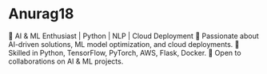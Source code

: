 # Anurag18
🚀 AI &amp; ML Enthusiast | Python | NLP | Cloud Deployment  🔹 Passionate about AI-driven solutions, ML model optimization, and cloud deployments. 🔹 Skilled in Python, TensorFlow, PyTorch, AWS, Flask, Docker. 🔹 Open to collaborations on AI &amp; ML projects.
